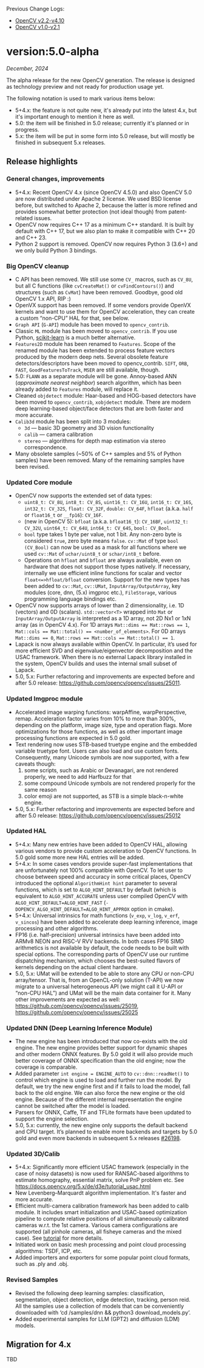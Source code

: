 Previous Change Logs:
* [OpenCV v2.2-v4.10](OpenCV-Change-Logs-v2.2%E2%80%90v4.10)
* [OpenCV v1.0-v2.1](OpenCV-Change-Logs-v1.0%E2%80%90v2.1)

# version:5.0-alpha

*December, 2024*

The alpha release for the new OpenCV generation. The release is designed as technology preview and not ready for production usage yet.

The following notation is used to mark various items below:
* 5+4.x: the feature is not quite new, it's already put into the latest 4.x, but it's important enough to mention it here as well.
* 5.0: the item will be finished in 5.0 release; currently it's planned or in progress.
* 5.x: the item will be put in some form into 5.0 release, but will mostly be finished in subsequent 5.x releases.

## Release highlights

### General changes, improvements

- 5+4.x: Recent OpenCV 4.x (since OpenCV 4.5.0) and also OpenCV 5.0 are now distributed under Apache 2 license. We used BSD license before, but switched to Apache 2, because the latter is more refined and provides somewhat better protection (not ideal though) from patent-related issues.
- OpenCV now requires C++ 17 as a minimum C++ standard. It is built by default with C++ 17, but we also plan to make it compatible with C++ 20 and C++ 23.
- Python 2 support is removed. OpenCV now requires Python 3 (3.6+) and we only build Python 3 bindings.

### Big OpenCV cleanup

- C API has been removed. We still use some `CV_` macros, such as `CV_8U`, but all C functions (like `cvCreateMat()` or `cvFindContours()`) and structures (such as `CvMat`) have been removed. Goodbye, good old OpenCV 1.x API, RIP :)
- OpenVX support has been removed. If some vendors provide OpenVX kernels and want to use them for OpenCV acceleration, they can create a custom “non-CPU” HAL for that, see below.
- `Graph API` (`G-API`) module has been moved to `opencv_contrib`.
- Classic `ML` module has been moved to `opencv_contrib`. If you use Python, [scikit-learn](https://scikit-learn.org/) is a much better alternative.
- `Features2D` module has been renamed to `Features`. Scope of the renamed module has been extended to process feature vectors produced by the modern deep nets. Several obsolete feature detectors/descriptors have been moved to opencv_contrib. `SIFT`, `ORB`, `FAST`, `GoodFeaturesToTrack`, `MSER` are still available, though.
- 5.0: `FLANN` as a separate module will be gone. Annoy-based ANN (*approximate nearest neighbor*) search algorithm, which has been already added to `Features` module, will replace it.
- Cleaned `objdetect` module: Haar-based and HOG-based detectors have been moved to `opencv_contrib`, `xobjdetect` module. There are modern deep learning-based object/face detectors that are both faster and more accurate.
- `Calib3d` module has been split into 3 modules:
  - `3d` — basic 3D geometry and 3D vision functionality
  - `calib` — camera calibration
  - `stereo` — algorithms for depth map estimation via stereo correspondence.
- Many obsolete samples (~50% of C++ samples and 5% of Python samples) have been removed. Many of the remaining samples have been revised. 

### Updated Core module

- OpenCV now supports the extended set of data types:
  - `uint8_t: CV_8U`, `int8_t: CV_8S`, `uint16_t: CV_16U`, `int16_t: CV_16S`, `int32_t: CV_32S`, `float: CV_32F`, `double: CV_64F`, `hfloat` (a.k.a. `half` or `float16_t` or `__fp16`): `CV_16F`.
  - (new in OpenCV 5): `bfloat` (a.k.a. `bfloat16_t`): `CV_16BF`, `uint32_t: CV_32U`, `uint64_t: CV_64U`, `int64_t: CV_64S`, `bool: CV_Bool`.
  - `bool` type takes 1 byte per value, not 1 bit. Any non-zero byte is considered `true`, zero byte means `false`. `cv::Mat` of type `bool (CV_Bool)` can now be used as a mask for all functions where we used `cv::Mat` of `uchar/uint8_t` or `schar/int8_t` before.
  - Operations on `hfloat` and `bfloat` are always available, even on hardware that does not support those types natively. If necessary, internally we use efficient inline functions for scalar and vector `float<=>hfloat/bfloat` conversion.
	Support for the new types has been added to `cv::Mat`, `cv::UMat`,
            `InputArray/OutputArray`, key modules (core, dnn, (5.x) imgproc etc.), `FileStorage`,
            various programming language bindings etc.
- OpenCV now supports arrays of lower than 2 dimensionality, i.e. 1D (vectors) and 0D (scalars). `std::vector<T>` wrapped into `Mat` or `InputArray/OutputArray` is interpreted as a 1D array, not 2D Nx1 or 1xN array (as in OpenCV 4.x). For 1D arrays `Mat::dims == Mat::rows == 1`, `Mat::cols == Mat::total() == <number_of_elements>`. For 0D arrays `Mat::dims == 0`, `Mat::rows == Mat::cols == Mat::total() == 1`.
- Lapack is now always available within OpenCV. In particular, it’s used for more efficient SVD and eigenvalue/eigenvector decomposition and the USAC framework. When there is no external Lapack library installed in the system, OpenCV builds and uses the internal small subset of Lapack.
- 5.0, 5.x: Further refactoring and improvements are expected before and after 5.0 release: https://github.com/opencv/opencv/issues/25011.

### Updated Imgproc module

- Accelerated image warping functions: warpAffine, warpPerspective, remap. Acceleration factor varies from 10% to more than 300%, depending on the platform, image size, type and operation flags. More optimizations for those functions, as well as other important image processing functions are expected in 5.0 gold.
- Text rendering now uses STB-based truetype engine and the embedded variable truetype font. Users can also load and use custom fonts. Consequently, many Unicode symbols are now supported, with a few caveats though:
  1. some scripts, such as Arabic or Devanagari, are not rendered properly, we need to add Harfbuzz for that
  2. some compound Unicode symbols are not rendered properly for the same reason
  3. color emoji are not supported, as STB is a simple black-n-white engine.
- 5.0, 5.x: Further refactoring and improvements are expected before and after 5.0 release: https://github.com/opencv/opencv/issues/25012

### Updated HAL

- 5+4.x: Many new entries have been added to OpenCV HAL, allowing various vendors to provide custom acceleration to OpenCV functions. In 5.0 gold some more new HAL entries will be added.
- 5+4.x: In some cases vendors provide super-fast implementations that are unfortunately not 100% compatible with OpenCV. To let user to choose between speed and accuracy in some critical places, OpenCV introduced the optional `AlgorithmHint hint` parameter to several functions, which is set to `ALGO_HINT_DEFAULT` by default (which is equivalent to `ALGO_HINT_ACCURATE` unless user compiled OpenCV with `ALGO_HINT_DEFAULT=ALGO_HINT_FAST` (`-DOPENCV_ALGO_HINT_DEFAULT=ALGO_HINT_APPROX` option in cmake).
- 5+4.x: Universal intrinsics for math functions (`v_exp`, `v_log`, `v_erf`, `v_sincos`) have been added to accelerate deep learning inference, image processing and other algorithms.
- FP16 (i.e. half-precision) universal intrinsics have been added into ARMv8 NEON and RISC-V RVV backends. In both cases FP16 SIMD arithmetics is not available by default, the code needs to be built with special options. The corresponding parts of OpenCV use our runtime dispatching mechanism, which chooses the best-suited flavors of kernels depending on the actual client hardware.
- 5.0, 5.x: UMat will be extended to be able to store any CPU or non-CPU array/tensor. That is, from an OpenCL-only solution (T-API) we now migrate to a universal heterogeneous API (we might call it U-API or “non-CPU HAL”) and UMat will be the main data container for it. Many other improvements are expected as well: https://github.com/opencv/opencv/issues/25019, https://github.com/opencv/opencv/issues/25025

### Updated DNN (Deep Learning Inference Module)

- The new engine has been introduced that now co-exists with the old engine. The new engine provides better support for dynamic shapes and other modern ONNX features. By 5.0 gold it will also provide much better coverage of ONNX specification than the old engine; now the coverage is comparable.
- Added parameter `int engine = ENGINE_AUTO` to `cv::dnn::readNet()` to control which engine is used to load and further run the model. By default, we try the new engine first and if it fails to load the model, fall back to the old engine. We can also force the new engine or the old engine. Because of the different internal representation the engine cannot be switched after the model is loaded.
- Parsers for ONNX, Caffe, TF and TFLite formats have been updated to support the engine selection.
- 5.0, 5.x: currently, the new engine only supports the default backend and CPU target. It’s planned to enable more backends and targets by 5.0 gold and even more backends in subsequent 5.x releases [#26198](https://github.com/opencv/opencv/issues/26198).

### Updated 3D/Calib

- 5+4.x: Significantly more efficient USAC framework (especially in the case of noisy datasets) is now used for RANSAC-based algorithms to estimate homography, essential matrix, solve PnP problem etc. See https://docs.opencv.org/5.x/de/d3e/tutorial_usac.html
- New Levenberg–Marquardt algorithm implementation. It's faster and more accurate.
- Efficient multi-camera calibration framework has been added to calib module. It includes smart initialization and USAC-based optimization pipeline to compute relative positions of all simultaneously calibrated cameras w.r.t. the 1st camera. Various camera configurations are supported (all pinhole cameras, all fisheye cameras and the mixed case). See [tutorial](https://docs.opencv.org/5.x/d6/d36/tutorial_multiview_camera_calibration.html) for more details.
- Initiated work on basic mesh processing and point cloud processing algorithms: TSDF, ICP, etc. 
- Added importers and exporters for some popular point cloud formats, such as .ply and .obj.

### Revised Samples

- Revised the following deep learning samples: classification, segmentation, object detection, edge detection, tracking, person reid. All the samples use a collection of models that can be conveniently downloaded with ‘cd <opencv>/samples/dnn && python3 download_models.py’.
- Added experimental samples for LLM (GPT2) and diffusion (LDM) models.

## Migration for 4.x

TBD